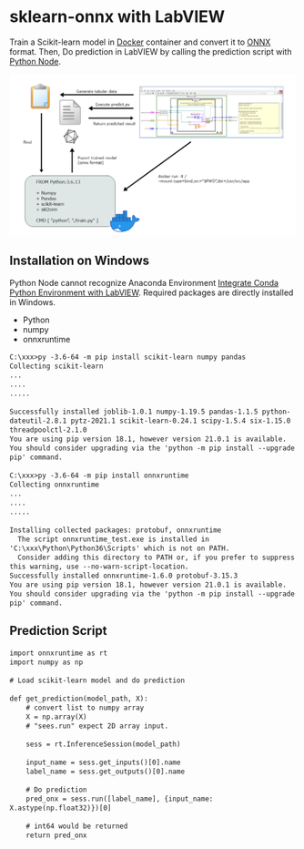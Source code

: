 # sklearn-onnx with LabVIEW
Train a Scikit-learn model in [Docker](https://www.docker.com/) container and convert it to [ONNX](https://onnx.ai/) format. 
Then, Do prediction in LabVIEW by calling the prediction script with [Python Node](https://zone.ni.com/reference/en-XX/help/371361R-01/glang/python_node/).

<p align="center">
  <img width="800" src="https://github.com/hayatochigi/images/blob/master/Kaggle/sklearn-onnx-in-LabVIEW.bmp">
</p>

## Installation on Windows
Python Node cannot recognize Anaconda Environment [Integrate Conda Python Environment with LabVIEW](https://knowledge.ni.com/KnowledgeArticleDetails?id=kA00Z0000015C6tSAE&l=en-US). Required packages are directly installed in Windows.
- Python
- numpy
- onnxruntime

```
C:\xxx>py -3.6-64 -m pip install scikit-learn numpy pandas
Collecting scikit-learn
...
....
.....

Successfully installed joblib-1.0.1 numpy-1.19.5 pandas-1.1.5 python-dateutil-2.8.1 pytz-2021.1 scikit-learn-0.24.1 scipy-1.5.4 six-1.15.0 threadpoolctl-2.1.0
You are using pip version 18.1, however version 21.0.1 is available.
You should consider upgrading via the 'python -m pip install --upgrade pip' command.

C:\xxx>py -3.6-64 -m pip install onnxruntime
Collecting onnxruntime
...
....
.....

Installing collected packages: protobuf, onnxruntime
  The script onnxruntime_test.exe is installed in 'C:\xxx\Python\Python36\Scripts' which is not on PATH.
  Consider adding this directory to PATH or, if you prefer to suppress this warning, use --no-warn-script-location.
Successfully installed onnxruntime-1.6.0 protobuf-3.15.3
You are using pip version 18.1, however version 21.0.1 is available.
You should consider upgrading via the 'python -m pip install --upgrade pip' command.
```

## Prediction Script
```
import onnxruntime as rt
import numpy as np

# Load scikit-learn model and do prediction

def get_prediction(model_path, X):
    # convert list to numpy array
    X = np.array(X)
    # "sees.run" expect 2D array input.

    sess = rt.InferenceSession(model_path)

    input_name = sess.get_inputs()[0].name
    label_name = sess.get_outputs()[0].name

    # Do prediction
    pred_onx = sess.run([label_name], {input_name: X.astype(np.float32)})[0]
    
    # int64 would be returned
    return pred_onx
```
